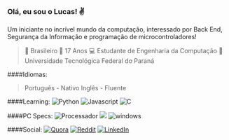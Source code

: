 ### Olá, eu sou o Lucas! ✌️
Um iniciante no incrível mundo da computação, interessado por Back End, Segurança da Informação e programação de microcontroladores!

> 🔰 Brasileiro
>📅 17 Anos
> 💻 Estudante de Engenharia da Computação
> 🏫 Universidade Tecnológica Federal do Paraná


####Idiomas:
> Português - Nativo
> Inglês - Fluente

####Learning:
![Python](https://img.shields.io/badge/Python-3776AB?style=for-the-badge&logo=python&logoColor=white) ![Javascript](https://img.shields.io/badge/JavaScript-F7DF1E?style=for-the-badge&logo=javascript&logoColor=black) ![C](https://img.shields.io/badge/C-00599C?style=for-the-badge&logo=c&logoColor=white)

####PC Specs:
![Processador](https://img.shields.io/badge/AMD-Ryzen_7_5700U-ED1C24?style=for-the-badge&logo=amd&logoColor=white) ![](https://img.shields.io/badge/AMD-Radeon_Vega_8_-ED1C24?style=for-the-badge&logo=amd&logoColor=white) ![windows](https://img.shields.io/badge/Windows_11-0078D6?style=for-the-badge&logo=windows&logoColor=white)

####Social:
[![Quora](https://img.shields.io/badge/Quora-%23B92B27.svg?&style=for-the-badge&logo=Quora&logoColor=white)](https://pt.quora.com/profile/Lucas-M-F) [![Reddit](https://img.shields.io/badge/Reddit-FF4500?style=for-the-badge&logo=reddit&logoColor=white)](https://www.reddit.com/user/Alemas3073) [![LinkedIn](https://img.shields.io/badge/LinkedIn-0077B5?style=for-the-badge&logo=linkedin&logoColor=white)](https://www.linkedin.com/in/lucas-maciel-ferreira-9a3a4226a/)
